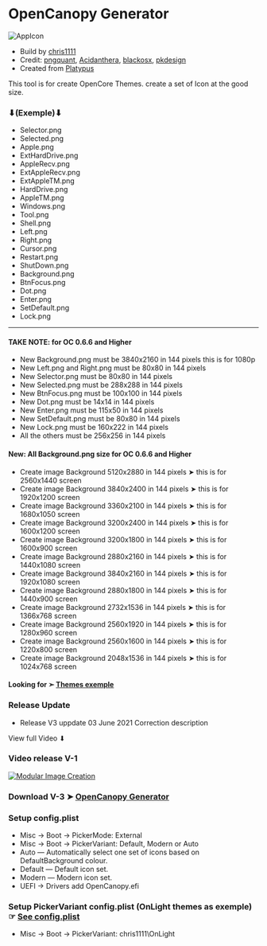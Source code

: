 # OpenCanopy Generator

![AppIcon](https://user-images.githubusercontent.com/6248794/108217341-795d5d80-7101-11eb-9c78-47827592b801.png)

- Build by [chris1111](https://github.com/chris1111/)
- Credit: [pngquant](https://pngquant.org), [Acidanthera](https://github.com/acidanthera/OpenCorePkg), [blackosx](https://www.insanelymac.com/forum/profile/331032-blackosx/), [pkdesign](https://www.insanelymac.com/forum/profile/488070-pkdesign/)
- Created from [Platypus](https://github.com/sveinbjornt/Platypus)

This tool is for create OpenCore Themes. create a set of Icon at the good size.
### ⬇(Exemple)⬇
 
- Selector.png
- Selected.png
- Apple.png
- ExtHardDrive.png
- AppleRecv.png
- ExtAppleRecv.png
- ExtAppleTM.png
- HardDrive.png
- AppleTM.png
- Windows.png
- Tool.png
- Shell.png
- Left.png
- Right.png
- Cursor.png
- Restart.png
- ShutDown.png
- Background.png 
- BtnFocus.png
- Dot.png
- Enter.png
- SetDefault.png
- Lock.png
-----------------------------
#### TAKE NOTE: for OC 0.6.6 and Higher
* New Background.png must be 3840x2160 in 144 pixels this is for 1080p
* New Left.png and Right.png must be 80x80 in 144 pixels
* New Selector.png must be 80x80 in 144 pixels
* New Selected.png must be 288x288 in 144 pixels
* New BtnFocus.png must be 100x100 in 144 pixels
* New Dot.png must be 14x14 in 144 pixels
* New Enter.png must be 115x50 in 144 pixels
* New SetDefault.png must be 80x80 in 144 pixels
* New Lock.png must be 160x222 in 144 pixels
* All the others must be 256x256 in 144 pixels

#### New: All Background.png size for OC 0.6.6 and Higher 
- Create image Background 5120x2880 in 144 pixels ➤ this is for 2560x1440 screen
- Create image Background 3840x2400 in 144 pixels ➤ this is for 1920x1200 screen
- Create image Background 3360x2100 in 144 pixels ➤ this is for 1680x1050 screen
- Create image Background 3200x2400 in 144 pixels ➤ this is for 1600x1200 screen
- Create image Background 3200x1800 in 144 pixels ➤ this is for 1600x900 screen
- Create image Background 2880x2160 in 144 pixels ➤ this is for 1440x1080 screen
- Create image Background 3840x2160 in 144 pixels ➤ this is for 1920x1080 screen
- Create image Background 2880x1800 in 144 pixels ➤ this is for 1440x900 screen
- Create image Background 2732x1536 in 144 pixels ➤ this is for 1366x768 screen
- Create image Background 2560x1920 in 144 pixels ➤ this is for 1280x960 screen
- Create image Background 2560x1600 in 144 pixels ➤ this is for 1220x800 screen
- Create image Background 2048x1536 in 144 pixels ➤ this is for 1024x768 screen


#### Looking for ➣ [Themes exemple](https://github.com/chris1111/My-Simple-OC-Themes)



### Release Update
- Release V3 uppdate 03 June 2021 Correction description

View full Video ⬇︎
### Video release V-1
[![Modular Image Creation](https://i.ibb.co/K5bFrB5/VIDEO.png)](https://youtu.be/3zK7SGYhZ8Q)


### Download V-3 ➤ [OpenCanopy Generator](https://github.com/chris1111/OpenCanopy-Generator/releases/tag/V3)

### Setup config.plist

- Misc -> Boot -> PickerMode: External
- Misc -> Boot -> PickerVariant: Default, Modern or Auto
- Auto — Automatically select one set of icons based on DefaultBackground colour.
- Default — Default icon set.
- Modern — Modern icon set.
- UEFI -> Drivers add OpenCanopy.efi

### Setup PickerVariant config.plist (OnLight themes as exemple)  ☞ [See config.plist](https://user-images.githubusercontent.com/6248794/118682984-f5ce0e00-b7ce-11eb-8e3c-52055b213607.png) 

- Misc -> Boot -> PickerVariant: chris1111\OnLight
